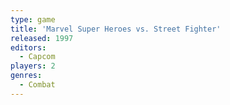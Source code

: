 ```yaml
---
type: game
title: 'Marvel Super Heroes vs. Street Fighter'
released: 1997
editors: 
  - Capcom
players: 2
genres:
  - Combat
---
```

